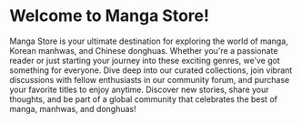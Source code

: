 # Welcome to Manga Store!

Manga Store is your ultimate destination for exploring the world of manga, Korean manhwas, and Chinese donghuas. Whether you're a passionate reader or just starting your journey into these exciting genres, we’ve got something for everyone. Dive deep into our curated collections, join vibrant discussions with fellow enthusiasts in our community forum, and purchase your favorite titles to enjoy anytime. Discover new stories, share your thoughts, and be part of a global community that celebrates the best of manga, manhwas, and donghuas!
